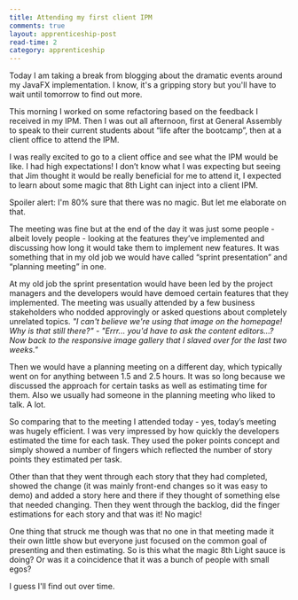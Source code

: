 ```yaml
---
title: Attending my first client IPM
comments: true
layout: apprenticeship-post
read-time: 2
category: apprenticeship
---
```

Today I am taking a break from blogging about the dramatic events around my JavaFX implementation. I know, it's a gripping story but you'll have to wait until tomorrow to find out more. 

This morning I worked on some refactoring based on the feedback I received in my IPM. Then I was out all afternoon, first at General Assembly to speak to their current students about “life after the bootcamp”, then at a client office to attend the IPM.

<!--break-->

I was really excited to go to a client office and see what the IPM would be like. I had high expectations! I don’t know what I was expecting but seeing that Jim thought it would be really beneficial for me to attend it, I expected to learn about some magic that 8th Light can inject into a client IPM.

Spoiler alert: I'm 80% sure that there was no magic. But let me elaborate on that. 

The meeting was fine but at the end of the day it was just some people - albeit lovely people - looking at the features they’ve implemented and discussing how long it would take them to implement new features. It was something that in my old job we would have called “sprint presentation” and “planning meeting” in one. 

At my old job the sprint presentation would have been led by the project managers and the developers would have demoed certain features that they implemented. The meeting was usually attended by a few business stakeholders who nodded approvingly or asked questions about completely unrelated topics. _"I can't believe we're using that image on the homepage! Why is that still there?" - "Errr... you'd have to ask the content editors...? Now back to the responsive image gallery that I slaved over for the last two weeks."_

Then we would have a planning meeting on a different day, which typically went on for anything between 1.5 and 2.5 hours. It was so long because we discussed the approach for certain tasks as well as estimating time for them. Also we usually had someone in the planning meeting who liked to talk. A lot.

So comparing that to the meeting I attended today - yes, today’s meeting was hugely efficient. I was very impressed by how quickly the developers estimated the time for each task. They used the poker points concept and simply showed a number of fingers which reflected the number of story points they estimated per task.

Other than that they went through each story that they had completed, showed the change (it was mainly front-end changes so it was easy to demo) and added a story here and there if they thought of something else that needed changing. Then they went through the backlog, did the finger estimations for each story and that was it! No magic! 

One thing that struck me though was that no one in that meeting made it their own little show but everyone just focused on the common goal of presenting and then estimating. So is this what the magic 8th Light sauce is doing? Or was it a coincidence that it was a bunch of people with small egos? 

I guess I'll find out over time. 